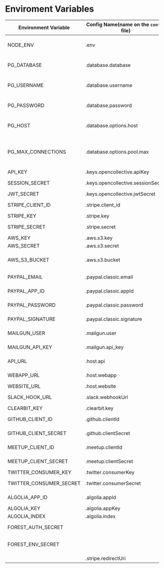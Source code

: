 # Enviroment Variables

| Environment Variable    | Config Name(name on the `config` file) | Description                                   |
| ----------------------- | -------------------------------------- | --------------------------------------------- |
| NODE_ENV                | .env                                   | Node Environment variable                     |
| PG_DATABASE             | .database.database                     | Postgres database name                        |
| PG_USERNAME             | .database.username                     | Postgres database username                    |
| PG_PASSWORD             | .database.password                     | Postgres database password                    |
| PG_HOST                 | .database.options.host                 | Postgres database host                        |
| PG_MAX_CONNECTIONS      | .database.options.pool.max             | Postgres number of max connections to be open |
| API_KEY                 | .keys.opencollective.apiKey            | The API KEY                                   |
| SESSION_SECRET          | .keys.opencollective.sessionSecret     | The session secre                             |
| JWT_SECRET              | .keys.opencollective.jwtSecret         | JWT secret                                    |
| STRIPE_CLIENT_ID        | .stripe.client_id                      | Stripe Client id                              |
| STRIPE_KEY              | .stripe.key                            | Stripe key                                    |
| STRIPE_SECRET           | .stripe.secret                         | Stripe secret                                 |
| AWS_KEY                 | .aws.s3.key                            | AWS key                                       |
| AWS_SECRET              | .aws.s3.secret                         | AWS secret                                    |
| AWS_S3_BUCKET           | .aws.s3.bucket                         | AWS s3 bucket to send files                   |
| PAYPAL_EMAIL            | .paypal.classic.email                  | Paypal main email                             |
| PAYPAL_APP_ID           | .paypal.classic.appId                  | Paypal APP ID                                 |
| PAYPAL_PASSWORD         | .paypal.classic.password               | Paypal password                               |
| PAYPAL_SIGNATURE        | .paypal.classic.signature              | Paypal signature                              |
| MAILGUN_USER            | .mailgun.user                          | mailgun user                                  |
| MAILGUN_API_KEY         | .mailgun.api_key                       | mailgun password                              |
| API_URL                 | .host.api                              | API exposed url                               |
| WEBAPP_URL              | .host.webapp                           | webapp URL                                    |
| WEBSITE_URL             | .host.website                          | UI URL                                        |
| SLACK_HOOK_URL          | .slack.webhookUrl                      | slack hook url                                |
| CLEARBIT_KEY            | .clearbit.key                          | clearbit key                                  |
| GITHUB_CLIENT_ID        | .github.clientId                       | github client ID                              |
| GITHUB_CLIENT_SECRET    | .github.clientSecret                   | github client secret                          |
| MEETUP_CLIENT_ID        | .meetup.clientId                       | meetup client ID                              |
| MEETUP_CLIENT_SECRET    | .meetup.clientSecret                   | meetup client secret                          |
| TWITTER_CONSUMER_KEY    | .twitter.consumerKey                   | twitter key                                   |
| TWITTER_CONSUMER_SECRET | .twitter.consumerSecret                | twitter secret                                |
| ALGOLIA_APP_ID          | .algolia.appId                         | algolia APP id                                |
| ALGOLIA_KEY             | .algolia.appKey                        | algolia key                                   |
| ALGOLIA_INDEX           | .algolia.index                         | algolia index                                 |
| FOREST_AUTH_SECRET      |                                        | forest auth secret                            |
| FOREST_ENV_SECRET       |                                        | forest environment secret                     |
|                         | .stripe.redirectUri                    |                                               |
